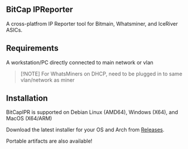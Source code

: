 ## BitCap IPReporter
A cross-platfrom IP Reporter tool for Bitmain, Whatsminer, and IceRiver ASICs.

## Requirements
A workstation/PC directly connected to main network or vlan

> [!NOTE] For WhatsMiners on DHCP, need to be plugged in to same vlan/network as miner

## Installation
BitCapIPR is supported on Debian Linux (AMD64), Windows (X64), and MacOS (X64/ARM)

Download the latest installer for your OS and Arch from [Releases](https://github.com/bitcap-co/bitcap-ipr/releases).

Portable artifacts are also available!
